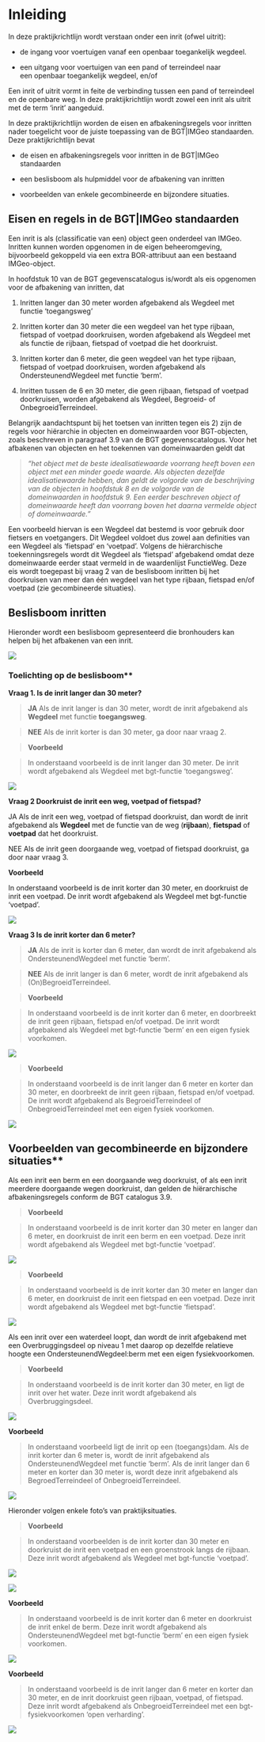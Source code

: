 # Inleiding

In deze praktijkrichtlijn wordt verstaan onder een inrit (ofwel uitrit):

-   de ingang voor voertuigen vanaf een openbaar toegankelijk wegdeel.

-   een uitgang voor voertuigen van een pand of terreindeel naar een openbaar
    toegankelijk wegdeel, en/of

Een inrit of uitrit vormt in feite de verbinding tussen een pand of terreindeel
en de openbare weg. In deze praktijkrichtlijn wordt zowel een inrit als uitrit
met de term ‘inrit’ aangeduid.

In deze praktijkrichtlijn worden de eisen en afbakeningsregels voor inritten
nader toegelicht voor de juiste toepassing van de BGT\|IMGeo standaarden. Deze
praktijkrichtlijn bevat

-   de eisen en afbakeningsregels voor inritten in de BGT\|IMGeo standaarden

-   een beslisboom als hulpmiddel voor de afbakening van inritten

-   voorbeelden van enkele gecombineerde en bijzondere situaties.

## Eisen en regels in de BGT\|IMGeo standaarden

Een inrit is als (classificatie van een) object geen onderdeel van IMGeo.
Inritten kunnen worden opgenomen in de eigen beheeromgeving, bijvoorbeeld
gekoppeld via een extra BOR-attribuut aan een bestaand IMGeo-object.

In hoofdstuk 10 van de BGT gegevenscatalogus is/wordt als eis opgenomen voor de
afbakening van inritten, dat

1.  Inritten langer dan 30 meter worden afgebakend als Wegdeel met functie
    ‘toegangsweg’

2.  Inritten korter dan 30 meter die een wegdeel van het type rijbaan, fietspad
    of voetpad doorkruisen, worden afgebakend als Wegdeel met als functie de
    rijbaan, fietspad of voetpad die het doorkruist.

3.  Inritten korter dan 6 meter, die geen wegdeel van het type rijbaan, fietspad
    of voetpad doorkruisen, worden afgebakend als OndersteunendWegdeel met
    functie ‘berm’.

4.  Inritten tussen de 6 en 30 meter, die geen rijbaan, fietspad of voetpad
    doorkruisen, worden afgebakend als Wegdeel, Begroeid- of
    OnbegroeidTerreindeel.

Belangrijk aandachtspunt bij het toetsen van inritten tegen eis 2) zijn de
regels voor hiërarchie in objecten en domeinwaarden voor BGT-objecten, zoals
beschreven in paragraaf 3.9 van de BGT gegevenscatalogus. Voor het afbakenen van
objecten en het toekennen van domeinwaarden geldt dat

>   *“het object met de beste idealisatiewaarde voorrang heeft boven een object
>   met een minder goede waarde. Als objecten dezelfde idealisatiewaarde hebben,
>   dan geldt de volgorde van de beschrijving van de objecten in hoofdstuk 8 en
>   de volgorde van de domeinwaarden in hoofdstuk 9. Een eerder beschreven
>   object of domeinwaarde heeft dan voorrang boven het daarna vermelde object
>   of domeinwaarde.”*

Een voorbeeld hiervan is een Wegdeel dat bestemd is voor gebruik door fietsers
en voetgangers. Dit Wegdeel voldoet dus zowel aan definities van een Wegdeel als
‘fietspad’ en ‘voetpad’. Volgens de hiërarchische toekenningsregels wordt dit
Wegdeel als ‘fietspad’ afgebakend omdat deze domeinwaarde eerder staat vermeld
in de waardenlijst FunctieWeg. Deze eis wordt toegepast bij vraag 2 van de
beslisboom inritten bij het doorkruisen van meer dan één wegdeel van het type
rijbaan, fietspad en/of voetpad (zie gecombineerde situaties).

## Beslisboom inritten

Hieronder wordt een beslisboom gepresenteerd die bronhouders kan helpen bij het
afbakenen van een inrit.

![](media/1b6af6694dd8e07c291ac517fe0bc668.png)

### Toelichting op de beslisboom**

**Vraag 1. Is de inrit langer dan 30 meter?**

>   **JA** Als de inrit langer is dan 30 meter, wordt de inrit afgebakend als
>   **Wegdeel** met functie **toegangsweg**.

>   **NEE** Als de inrit korter is dan 30 meter, ga door naar vraag 2.

>   **Voorbeeld**

>   In onderstaand voorbeeld is de inrit langer dan 30 meter. De inrit wordt
>   afgebakend als Wegdeel met bgt-functie ‘toegangsweg’.

![](media/a877dc3dfbc273a0f66fd7811b9b1aad.png)

**Vraag 2 Doorkruist de inrit een weg, voetpad of fietspad?**

   <ja>JA</ja> Als de inrit een weg, voetpad of fietspad doorkruist, dan wordt de
   inrit afgebakend als **Wegdeel** met de functie van de weg (**rijbaan**),
   **fietspad** of **voetpad** dat het doorkruist.

   <nee>NEE</nee> Als de inrit geen doorgaande weg, voetpad of fietspad doorkruist, ga
   door naar vraag 3.

   **Voorbeeld**

   In onderstaand voorbeeld is de inrit korter dan 30 meter, en doorkruist de
   inrit een voetpad. De inrit wordt afgebakend als Wegdeel met bgt-functie
   ‘voetpad’.

![](media/bf54cc4e336dcd67520faad77dadf865.png)

**Vraag 3 Is de inrit korter dan 6 meter?**

>   **JA** Als de inrit is korter dan 6 meter, dan wordt de inrit afgebakend als
>   OndersteunendWegdeel met functie ‘berm’.

>   **NEE** Als de inrit langer is dan 6 meter, wordt de inrit afgebakend als
>   (On)BegroeidTerreindeel.

>   **Voorbeeld**

>   In onderstaand voorbeeld is de inrit korter dan 6 meter, en doorbreekt de
>   inrit geen rijbaan, fietspad en/of voetpad. De inrit wordt afgebakend als
>   Wegdeel met bgt-functie ‘berm’ en een eigen fysiek voorkomen.

![](media/09f6fa11e8471b975785e22fb7f628f4.png)

>   **Voorbeeld**

>   In onderstaand voorbeeld is de inrit langer dan 6 meter en korter dan 30
>   meter, en doorbreekt de inrit geen rijbaan, fietspad en/of voetpad. De inrit
>   wordt afgebakend als BegroeidTerreindeel of OnbegroeidTerreindeel met een
>   eigen fysiek voorkomen.

![](media/b1676a7ba84c65e3d68e8ca01f159c5c.png)

## Voorbeelden van gecombineerde en bijzondere situaties**

Als een inrit een berm en een doorgaande weg doorkruist, of als een inrit
meerdere doorgaande wegen doorkruist, dan gelden de hiërarchische
afbakeningsregels conform de BGT catalogus 3.9.

>   **Voorbeeld**

>   In onderstaand voorbeeld is de inrit korter dan 30 meter en langer dan 6
>   meter, en doorkruist de inrit een berm en een voetpad. Deze inrit wordt
>   afgebakend als Wegdeel met bgt-functie ‘voetpad’.

![](media/7c063ef1c74ffb9ae23ac3a860019eb6.png)

>   **Voorbeeld**

>   In onderstaand voorbeeld is de inrit korter dan 30 meter en langer dan 6
>   meter, en doorkruist de inrit een fietspad en een voetpad. Deze inrit wordt
>   afgebakend als Wegdeel met bgt-functie ‘fietspad’.

![](media/2bcc597991e0ebf2f333ec34eb239907.png)

Als een inrit over een waterdeel loopt, dan wordt de inrit afgebakend met een
Overbruggingsdeel op niveau 1 met daarop op dezelfde relatieve hoogte een
OndersteunendWegdeel:berm met een eigen fysiekvoorkomen.

>   **Voorbeeld**

>   In onderstaand voorbeeld is de inrit korter dan 30 meter, en ligt de inrit
>   over het water. Deze inrit wordt afgebakend als Overbruggingsdeel.

![](media/850b62ea5448565d95bd667caa8d0957.png)

**Voorbeeld**

>   In onderstaand voorbeeld ligt de inrit op een (toegangs)dam. Als de inrit
>   korter dan 6 meter is, wordt de inrit afgebakend als OndersteunendWegdeel
>   met functie ‘berm’. Als de inrit langer dan 6 meter en korter dan 30 meter
>   is, wordt deze inrit afgebakend als BegroedTerreindeel of
>   OnbegroeidTerreindeel.

![](media/e2da1fb48bed498bb36378b38314562d.png)

Hieronder volgen enkele foto’s van praktijksituaties.

>   **Voorbeeld**

>   In onderstaand voorbeelden is de inrit korter dan 30 meter en doorkruist de
>   inrit een voetpad en een groenstrook langs de rijbaan. Deze inrit wordt
>   afgebakend als Wegdeel met bgt-functie ‘voetpad’.

![](media/642ca7a826b9c83ee7e39555facbe6c1.png)

![](media/8a06128d76d455f227815fdbb0b7ba0d.png)

**Voorbeeld**

>   In onderstaand voorbeeld is de inrit korter dan 6 meter en doorkruist de
>   inrit enkel de berm. Deze inrit wordt afgebakend als OndersteunendWegdeel
>   met bgt-functie ‘berm’ en een eigen fysiek voorkomen.

![](media/e7dc8378b65086471c679480693f97cf.png)

**Voorbeeld**

>   In onderstaand voorbeeld is de inrit langer dan 6 meter en korter dan 30
>   meter, en de inrit doorkruist geen rijbaan, voetpad, of fietspad. Deze inrit
>   wordt afgebakend als OnbegroeidTerreindeel met een bgt-fysiekvoorkomen ‘open
>   verharding’.

![](media/5ffde4ee599f9492dabfb1de6d122f43.png)
